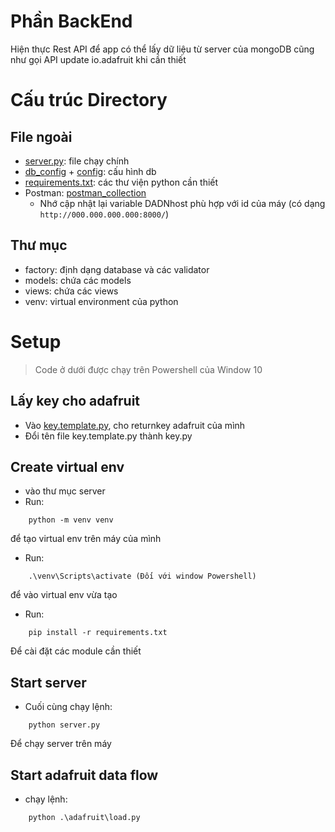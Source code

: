 # Phần BackEnd
Hiện thực Rest API để app có thể lấy dữ liệu từ server của mongoDB cũng như gọi API update io.adafruit khi cần thiết

# Cấu trúc Directory
## File ngoài
- [server.py](server.py): file chạy chính
- [db_config](db_config.json) + [config](config.py): cấu hình db
- [requirements.txt](requirements.txt): các thư viện python cần thiết
- Postman: [postman_collection](DADN.postman_collection.json)
    - Nhớ cập nhật lại variable DADNhost phù hợp với id của máy (có dạng `http://000.000.000.000:8000/`)
## Thư mục
- factory: định dạng database và các validator
- models: chứa các models
- views: chứa các views
- venv: virtual environment của python

# Setup
> Code ở dưới được chạy trên Powershell của Window 10
## Lấy key cho adafruit
- Vào [key.template.py](key.template.py), cho returnkey adafruit của mình
- Đổi tên file key.template.py thành key.py

## Create virtual env
- vào thư mục server
- Run:
```
    python -m venv venv
```
để tạo virtual env trên máy của mình

- Run:
```
    .\venv\Scripts\activate (Đối với window Powershell)
```
để vào virtual env vừa tạo

- Run:
```
    pip install -r requirements.txt
```
Để cài đặt các module cần thiết

## Start server
- Cuối cùng chạy lệnh:
```
    python server.py
```
Để chạy server trên máy

## Start adafruit data flow
- chạy lệnh:
```
    python .\adafruit\load.py
``` 